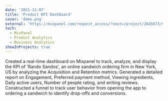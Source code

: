 ```yaml
---
date: '2021-11-07'
title: 'Product KPI Dashboard'
cover: 'demo.png'
external: 'https://mixpanel.com/request_access/?next=/project/2645873/view/3183605/app/dashboards#id=2853987&tv=true'
tech:
  - MixPanel
  - Product Analytics
  - Business Analytics
showInProjects: true
---
```


Created a real-time dashboard on Mixpanel to track, analyze, and display the KPI of 'Rando Sandos', an online sandwich ordering firm in New York, US by analyzing the Acquisition and Retention metrics.
Generated a detailed report on Engagement, Preferred payment method, Viewing ingredients, Daily active users, Number of people rating, and writing reviews.
Constructed a funnel to track user behavior from opening the app to ordering a sandwich to identify drop-offs and conversions.
